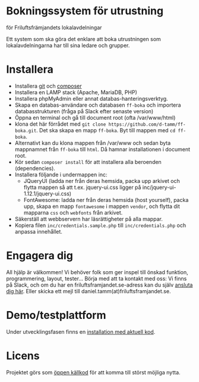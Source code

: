 # Bokningssystem för utrustning
för Friluftsfrämjandets lokalavdelningar

Ett system som ska göra det enklare att boka utrustningen som lokalavdelningarna har till sina ledare och grupper.

# Installera
* Installera [git](https://readwrite.com/2013/09/30/understanding-github-a-journey-for-beginners-part-1/) och [composer](https://getcomposer.org)
* Installera en LAMP stack (Apache, MariaDB, PHP)
* Installera phpMyAdmin eller annat databas-hanteringsverktyg.
* Skapa en databas-användare och databasen `ff-boka` och importera databasstrukturen (fråga på Slack efter senaste version)
* Öppna en terminal och gå till document root (ofta /var/www/html)
* klona det här förrådet med `git clone https://github.com/d-tamm/ff-boka.git`. Det ska skapa en mapp `ff-boka`. Byt till mappen med `cd ff-boka`.
* Alternativt kan du klona mappen från /var/www och sedan byta mappnamnet från `ff-boka` till `html`. Då hamnar installationen i document root.
* Kör sedan `composer install` för att installera alla beroenden (dependencies).
* Installera följande i undermappen inc:
  * JQueryUI (ladda ner från deras hemsida, packa upp arkivet och flytta mappen så att t.ex. jquery-ui.css ligger på inc/jquery-ui-1.12.1/jquery-ui.css)
  * FontAwesome: ladda ner från deras hemsida (host yourself), packa upp, skapa en mapp `fontawesome` i mappen `vendor`, och flytta dit mapparna `css` och `webfonts` från arkivet.
* Säkerställ att webbservern har läsrättigheter på alla mappar.
* Kopiera filen `inc/credentials.sample.php` till `inc/credentials.php` och anpassa innehållet.

# Engagera dig
All hjälp är välkommen! Vi behöver folk som ger inspel till önskad funktion, programmering, layout, tester...
Börja med att ta kontakt med oss: Vi finns på Slack, och om du har en friluftsframjandet.se-adress kan du själv [ansluta dig här](https://join.slack.com/t/ff-boka/signup). Eller skicka ett mejl till daniel.tamm(at)friluftsframjandet.se.

# Demo/testplattform
Under utvecklingsfasen finns en [installation med aktuell kod](https://boka.tamm-tamm.de).

# Licens
Projektet görs som [öppen källkod](LICENSE) för att komma till störst möjliga nytta.
